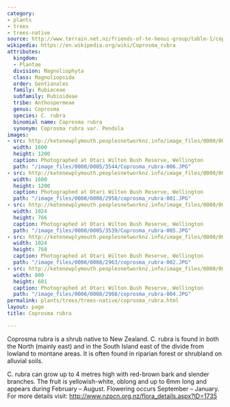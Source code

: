 ```yaml
---
category:
- plants
- trees
- trees-native
source: http://www.terrain.net.nz/friends-of-te-henui-group/table-1/coprosma-rubra.html
wikipedia: https://en.wikipedia.org/wiki/Coprosma_rubra
attributes:
  kingdom:
  - Plantae
  division: Magnoliophyta
  class: Magnoliopsida
  order: Gentianales
  family: Rubiaceae
  subfamily: Rubioideae
  tribe: Anthospermeae
  genus: Coprosma
  species: C. rubra
  binomial name: Coprosma rubra
  synonym: Coprosma rubra var. Pendula
images:
- src: http://ketenewplymouth.peoplesnetworknz.info/image_files/0000/0005/3544/Coprosma_rubra-006.JPG
  width: 1600
  height: 1200
  caption: Photographed at Otari Wilton Bush Reserve, Wellington
  path: "/image_files/0000/0005/3544/Coprosma_rubra-006.JPG"
- src: http://ketenewplymouth.peoplesnetworknz.info/image_files/0000/0008/2958/coprosma_rubra-001.JPG
  width: 1600
  height: 1200
  caption: Photographed at Otari Wilton Bush Reserve, Wellington
  path: "/image_files/0000/0008/2958/coprosma_rubra-001.JPG"
- src: http://ketenewplymouth.peoplesnetworknz.info/image_files/0000/0005/3539/Coprosma_rubra-005.JPG
  width: 1024
  height: 766
  caption: Photographed at Otari Wilton Bush Reserve, Wellington
  path: "/image_files/0000/0005/3539/Coprosma_rubra-005.JPG"
- src: http://ketenewplymouth.peoplesnetworknz.info/image_files/0000/0008/2963/coprosma_rubra-002.JPG
  width: 1024
  height: 768
  caption: Photographed at Otari Wilton Bush Reserve, Wellington
  path: "/image_files/0000/0008/2963/coprosma_rubra-002.JPG"
- src: http://ketenewplymouth.peoplesnetworknz.info/image_files/0000/0008/2968/coprosma_rubra-004.JPG
  width: 800
  height: 601
  caption: Photographed at Otari Wilton Bush Reserve, Wellington
  path: "/image_files/0000/0008/2968/coprosma_rubra-004.JPG"
permalink: plants/trees/trees-native/coprosma_rubra.html
layout: page
title: Coprosma rubra

---
```

Coprosma rubra is a shrub native to New Zealand. C. rubra is found in both the North (mainly east) and in the South Island east of the divide from lowland to montane areas. It is often found in riparian forest or shrubland on alluvial soils.

C. rubra can grow up to 4 metres high with red-brown bark and slender branches. The fruit is yellowish-white, oblong and up to 6mm long and appears during February – August. Flowering occurs September – January.
For more details visit:
<a href="http://www.nzpcn.org.nz/flora_details.aspx?ID=1735" target="_blank">http://www.nzpcn.org.nz/flora_details.aspx?ID=1735</a>
